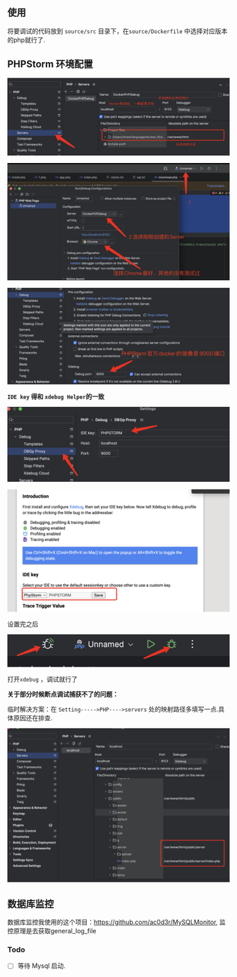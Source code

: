 ## 使用

将要调试的代码放到 `source/src` 目录下，在`source/Dockerfile` 中选择对应版本的php就行了. 

## PHPStorm 环境配置

![image-20240107214505729](README.assets/image-20240107214505729.png)

![image-20240107214733055](README.assets/image-20240107214733055.png)

![image-20240107214822711](README.assets/image-20240107214822711.png)

**`IDE key` 得和 `xdebug Helper`的一致**

![image-20240107214849346](README.assets/image-20240107214849346.png)

![image-20240107215013589](README.assets/image-20240107215013589.png)


设置完之后

![image-20240107215039506](README.assets/image-20240107215039506.png)

打开`xdebug` ，调试就行了


**关于部分时候断点调试捕获不了的问题：**

临时解决方案：在 `Setting----->PHP---->servers` 处的映射路径多填写一点.具体原因还在排查.

![image-20240206223806410](README.assets/image-20240206223806410.png)


## 数据库监控

数据库监控我使用的这个项目：https://github.com/ac0d3r/MySQLMonitor, 监控原理是去获取general_log_file


### Todo

- [ ] 等待 Mysql 启动.